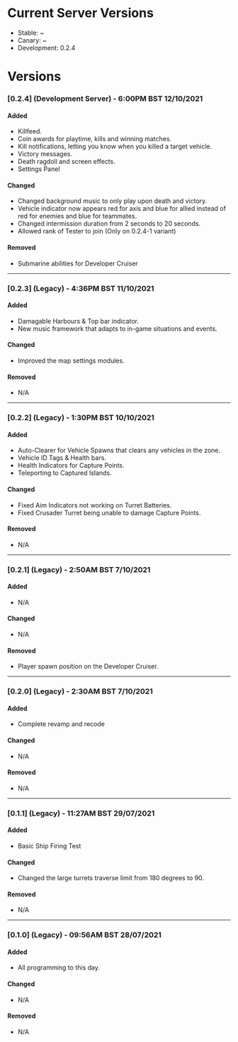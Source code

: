 # Current Server Versions

- Stable: ~
- Canary: ~
- Development: 0.2.4

# Versions

### **[0.2.4] (Development Server)** - 6:00PM BST 12/10/2021

#### Added
- Killfeed.
- Coin awards for playtime, kills and winning matches.
- Kill notifications, letting you know when you killed a target vehicle.
- Victory messages.
- Death ragdoll and screen effects.
- Settings Panel

#### Changed
- Changed background music to only play upon death and victory.
- Vehicle indicator now appears red for axis and blue for allied instead of red for enemies and blue for teammates.
- Changed intermission duration from 2 seconds to 20 seconds.
- Allowed rank of Tester to join (Only on 0.2.4-1 variant)

#### Removed
- Submarine abilities for Developer Cruiser


---------------------------------

### **[0.2.3] (Legacy)** - 4:36PM BST 11/10/2021

#### Added
- Damagable Harbours & Top bar indicator.
- New music framework that adapts to in-game situations and events.

#### Changed
- Improved the map settings modules.

#### Removed
- N/A


---------------------------------

### **[0.2.2] (Legacy)** - 1:30PM BST 10/10/2021

#### Added
- Auto-Clearer for Vehicle Spawns that clears any vehicles in the zone.
- Vehicle ID Tags & Health bars.
- Health Indicators for Capture Points.
- Teleporting to Captured Islands.

#### Changed
- Fixed Aim Indicators not working on Turret Batteries.
- Fixed Crusader Turret being unable to damage Capture Points.

#### Removed
- N/A

---------------------------------

### **[0.2.1] (Legacy)** - 2:50AM BST 7/10/2021

#### Added
- N/A

#### Changed
- N/A

#### Removed
- Player spawn position on the Developer Cruiser.

---------------------------------

### **[0.2.0] (Legacy)** - 2:30AM BST 7/10/2021

#### Added
- Complete revamp and recode

#### Changed
- N/A

#### Removed
- N/A

---------------------------------

### **[0.1.1] (Legacy)** - 11:27AM BST 29/07/2021

#### Added
- Basic Ship Firing Test

#### Changed
- Changed the large turrets traverse limit from 180 degrees to 90.

#### Removed
- N/A

---------------------------------

### **[0.1.0] (Legacy)** - 09:56AM BST 28/07/2021

#### Added
- All programming to this day.

#### Changed
- N/A

#### Removed
- N/A
